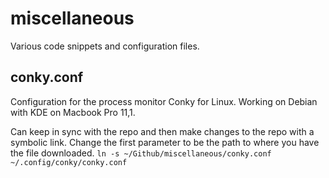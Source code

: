 # miscellaneous

Various code snippets and configuration files.

## conky.conf
Configuration for the process monitor Conky for Linux. Working on Debian with KDE on Macbook Pro 11,1.

Can keep in sync with the repo and then make changes to the repo with a symbolic link.
Change the first parameter to be the path to where you have the file downloaded.
```ln -s ~/Github/miscellaneous/conky.conf ~/.config/conky/conky.conf```